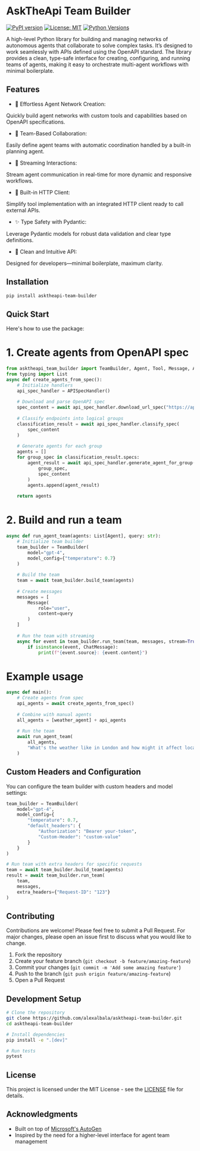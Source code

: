# AskTheApi Team Builder

[![PyPI version](https://badge.fury.io/py/asktheapi-team-builder.svg)](https://badge.fury.io/py/asktheapi-team-builder)
[![License: MIT](https://img.shields.io/badge/License-MIT-yellow.svg)](https://opensource.org/licenses/MIT)
[![Python Versions](https://img.shields.io/pypi/pyversions/asktheapi-team-builder.svg)](https://pypi.org/project/asktheapi-team-builder/)

A high-level Python library for building and managing networks of autonomous agents that collaborate to solve complex tasks. It’s designed to work seamlessly with APIs defined using the OpenAPI standard. The library provides a clean, type-safe interface for creating, configuring, and running teams of agents, making it easy to orchestrate multi-agent workflows with minimal boilerplate.

## Features

- 🚀 Effortless Agent Network Creation:

Quickly build agent networks with custom tools and capabilities based on OpenAPI specifications.

- 🤝 Team-Based Collaboration:

Easily define agent teams with automatic coordination handled by a built-in planning agent.

- 📡 Streaming Interactions:

Stream agent communication in real-time for more dynamic and responsive workflows.

- 🔧 Built-in HTTP Client:

Simplify tool implementation with an integrated HTTP client ready to call external APIs.

- ✨ Type Safety with Pydantic:

Leverage Pydantic models for robust data validation and clear type definitions.

- 🎯 Clean and Intuitive API:

Designed for developers—minimal boilerplate, maximum clarity.

## Installation

```bash
pip install asktheapi-team-builder
```

## Quick Start

Here's how to use the package:



# 1. Create agents from OpenAPI spec
```python
from asktheapi_team_builder import TeamBuilder, Agent, Tool, Message, APISpecHandler
from typing import List
async def create_agents_from_spec():
    # Initialize handlers
    api_spec_handler = APISpecHandler()
    
    # Download and parse OpenAPI spec
    spec_content = await api_spec_handler.download_url_spec("https://api.example.com/openapi.json")
    
    # Classify endpoints into logical groups
    classification_result = await api_spec_handler.classify_spec(
        spec_content
    )
    
    # Generate agents for each group
    agents = []
    for group_spec in classification_result.specs:
        agent_result = await api_spec_handler.generate_agent_for_group(
            group_spec,
            spec_content
        )
        agents.append(agent_result)
    
    return agents
```

# 2. Build and run a team
```python
async def run_agent_team(agents: List[Agent], query: str):
    # Initialize team builder
    team_builder = TeamBuilder(
        model="gpt-4",
        model_config={"temperature": 0.7}
    )
    
    # Build the team
    team = await team_builder.build_team(agents)
    
    # Create messages
    messages = [
        Message(
            role="user",
            content=query
        )
    ]
    
    # Run the team with streaming
    async for event in team_builder.run_team(team, messages, stream=True):
        if isinstance(event, ChatMessage):
            print(f"{event.source}: {event.content}")
```        
# Example usage
```python
async def main():
    # Create agents from spec
    api_agents = await create_agents_from_spec()
    
    # Combine with manual agents
    all_agents = [weather_agent] + api_agents
    
    # Run the team
    await run_agent_team(
        all_agents,
        "What's the weather like in London and how might it affect local businesses?"
    )
```

## Custom Headers and Configuration

You can configure the team builder with custom headers and model settings:

```python
team_builder = TeamBuilder(
    model="gpt-4",
    model_config={
        "temperature": 0.7,
        "default_headers": {
            "Authorization": "Bearer your-token",
            "Custom-Header": "custom-value"
        }
    }
)

# Run team with extra headers for specific requests
team = await team_builder.build_team(agents)
result = await team_builder.run_team(
    team,
    messages,
    extra_headers={"Request-ID": "123"}
)
```

## Contributing

Contributions are welcome! Please feel free to submit a Pull Request. For major changes, please open an issue first to discuss what you would like to change.

1. Fork the repository
2. Create your feature branch (`git checkout -b feature/amazing-feature`)
3. Commit your changes (`git commit -m 'Add some amazing feature'`)
4. Push to the branch (`git push origin feature/amazing-feature`)
5. Open a Pull Request

## Development Setup

```bash
# Clone the repository
git clone https://github.com/alexalbala/asktheapi-team-builder.git
cd asktheapi-team-builder

# Install dependencies
pip install -e ".[dev]"

# Run tests
pytest
```

## License

This project is licensed under the MIT License - see the [LICENSE](LICENSE) file for details.

## Acknowledgments

- Built on top of [Microsoft's AutoGen](https://github.com/microsoft/autogen)
- Inspired by the need for a higher-level interface for agent team management 